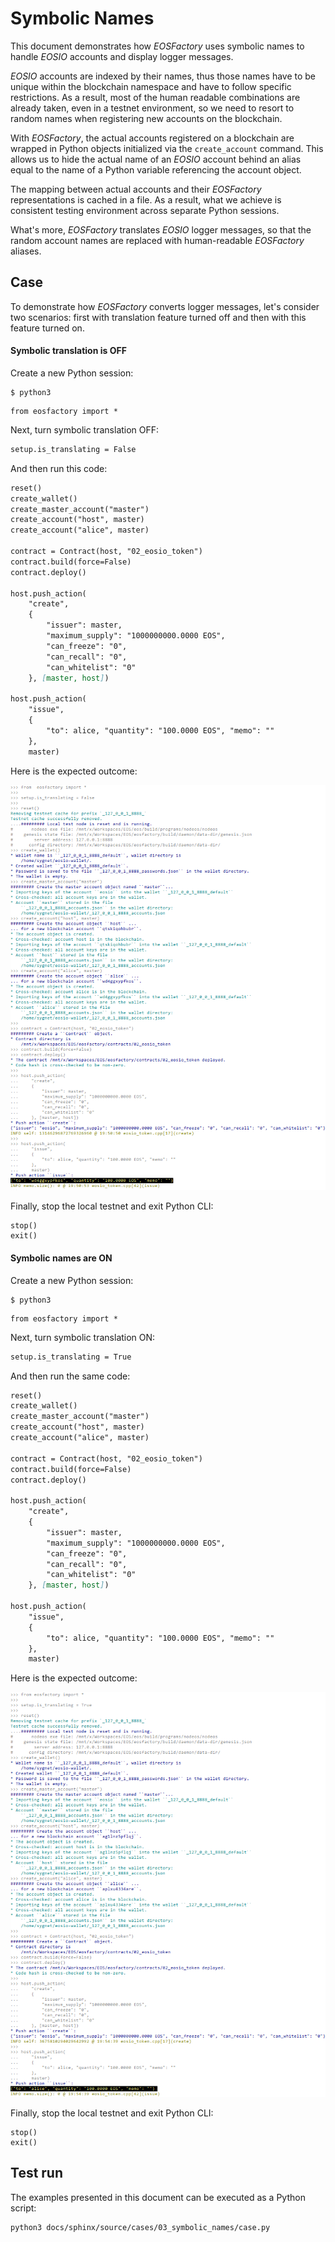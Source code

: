 # Symbolic Names

This document demonstrates how *EOSFactory* uses symbolic names to handle *EOSIO* accounts and display logger messages.

*EOSIO* accounts are indexed by their names, thus those names have to be unique within the blockchain namespace and have to follow specific restrictions. As a result, most of the human readable combinations are already taken, even in a testnet environment, so we need to resort to random names when registering new accounts on the blockchain.

With *EOSFactory*, the actual accounts registered on a blockchain are wrapped in Python objects initialized via the `create_account` command. This allows us to hide the actual name of an *EOSIO* account behind an alias equal to the name of a Python variable referencing the account object.

The mapping between actual accounts and their *EOSFactory* representations is cached in a file. As a result, what we achieve is consistent testing environment across separate Python sessions.

What's more, *EOSFactory* translates *EOSIO* logger messages, so that the random account names are replaced with human-readable *EOSFactory* aliases.

## Case

To demonstrate how *EOSFactory* converts logger messages, let's consider two scenarios: first with translation feature turned off and then with this feature turned on.

#### Symbolic translation is OFF

Create a new Python session:

```
$ python3
```

```
from eosfactory import *
```

Next, turn symbolic translation OFF:

```md
setup.is_translating = False
```

And then run this code:

```md
reset()
create_wallet()
create_master_account("master")
create_account("host", master)
create_account("alice", master)

contract = Contract(host, "02_eosio_token")
contract.build(force=False)
contract.deploy()

host.push_action(
    "create", 
    {
        "issuer": master,
        "maximum_supply": "1000000000.0000 EOS",
        "can_freeze": "0",
        "can_recall": "0",
        "can_whitelist": "0"
    }, [master, host])

host.push_action(
    "issue",
    {
        "to": alice, "quantity": "100.0000 EOS", "memo": ""
    },
    master)
```
Here is the expected outcome:

![](./img/01.png)

Finally, stop the local testnet and exit Python CLI:

```
stop()
exit()
```

#### Symbolic names are ON

Create a new Python session:

```
$ python3
```

```
from eosfactory import *
```

Next, turn symbolic translation ON:

```md
setup.is_translating = True
```
And then run the same code:

```md
reset()
create_wallet()
create_master_account("master")
create_account("host", master)
create_account("alice", master)

contract = Contract(host, "02_eosio_token")
contract.build(force=False)
contract.deploy()

host.push_action(
    "create", 
    {
        "issuer": master,
        "maximum_supply": "1000000000.0000 EOS",
        "can_freeze": "0",
        "can_recall": "0",
        "can_whitelist": "0"
    }, [master, host])

host.push_action(
    "issue",
    {
        "to": alice, "quantity": "100.0000 EOS", "memo": ""
    },
    master)
```

Here is the expected outcome:

![](./img/02.png)

Finally, stop the local testnet and exit Python CLI:

```
stop()
exit()
```

## Test run

The examples presented in this document can be executed as a Python script:

```
python3 docs/sphinx/source/cases/03_symbolic_names/case.py
```


